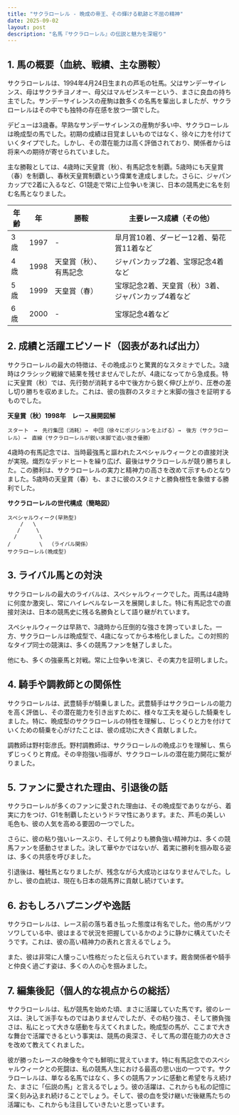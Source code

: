 ```yaml
---
title: "サクラローレル - 晩成の帝王、その輝ける軌跡と不屈の精神"
date: 2025-09-02
layout: post
description: "名馬『サクラローレル』の伝説と魅力を深堀り"
---
```


## 1. 馬の概要（血統、戦績、主な勝鞍）

サクラローレルは、1994年4月24日生まれの芦毛の牡馬。父はサンデーサイレンス、母はサクラチヨノオー、母父はマルゼンスキーという、まさに良血の持ち主でした。サンデーサイレンスの産駒は数多くの名馬を輩出しましたが、サクラローレルはその中でも独特の存在感を放つ一頭でした。

デビューは3歳春。早熟なサンデーサイレンスの産駒が多い中、サクラローレルは晩成型の馬でした。初期の成績は目覚ましいものではなく、徐々に力を付けていくタイプでした。しかし、その潜在能力は高く評価されており、関係者からは将来への期待が寄せられていました。

主な勝鞍としては、4歳時に天皇賞（秋）、有馬記念を制覇。5歳時にも天皇賞（春）を制覇し、春秋天皇賞制覇という偉業を達成しました。さらに、ジャパンカップで2着に入るなど、G1競走で常に上位争いを演じ、日本の競馬史に名を刻む名馬となりました。


| 年齢 | 年 | 勝鞍                                         | 主要レース成績（その他）                                  |
|------|---|----------------------------------------------|-------------------------------------------------------|
| 3歳   | 1997 |  -                                            | 皐月賞10着、ダービー12着、菊花賞11着など                  |
| 4歳   | 1998 | 天皇賞（秋）、有馬記念                         | ジャパンカップ2着、宝塚記念4着など                         |
| 5歳   | 1999 | 天皇賞（春）                                   | 宝塚記念2着、天皇賞（秋）3着、ジャパンカップ4着など          |
| 6歳   | 2000 | -                                            | 宝塚記念4着など                                         |


## 2. 成績と活躍エピソード（図表があれば出力）

サクラローレルの最大の特徴は、その晩成ぶりと驚異的なスタミナでした。3歳時はクラシック戦線で結果を残せませんでしたが、4歳になってから急成長。特に天皇賞（秋）では、先行勢が消耗する中で後方から鋭く伸び上がり、圧巻の差し切り勝ちを収めました。これは、彼の抜群のスタミナと末脚の強さを証明するものでした。


**天皇賞（秋）1998年　レース展開図解**

```
スタート　→　先行集団（消耗）→　中団（徐々にポジションを上げる）→　後方（サクラローレル）→　直線（サクラローレルが鋭い末脚で追い抜き優勝）
```

4歳時の有馬記念では、当時最強馬と謳われたスペシャルウィークとの直接対決が実現。熾烈なデッドヒートを繰り広げ、最後はサクラローレルが競り勝ちました。この勝利は、サクラローレルの実力と精神力の高さを改めて示すものとなりました。5歳時の天皇賞（春）も、まさに彼のスタミナと勝負根性を象徴する勝利でした。


**サクラローレルの世代構成（簡略図）**

```
スペシャルウィーク(早熟型) 
    /   \
   /     \
  /       \
/         \  （ライバル関係）
サクラローレル(晩成型)
```


## 3. ライバル馬との対決

サクラローレルの最大のライバルは、スペシャルウィークでした。両馬は4歳時に何度か激突し、常にハイレベルなレースを展開しました。特に有馬記念での直接対決は、日本の競馬史に残る名勝負として語り継がれています。

スペシャルウィークは早熟で、3歳時から圧倒的な強さを誇っていました。一方、サクラローレルは晩成型で、4歳になってから本格化しました。この対照的なタイプ同士の競演は、多くの競馬ファンを魅了しました。

他にも、多くの強豪馬と対戦。常に上位争いを演じ、その実力を証明しました。


## 4. 騎手や調教師との関係性

サクラローレルは、武豊騎手が騎乗しました。武豊騎手はサクラローレルの能力を高く評価し、その潜在能力を引き出すために、様々な工夫を凝らした騎乗をしました。特に、晩成型のサクラローレルの特性を理解し、じっくりと力を付けていくための騎乗を心がけたことは、彼の成功に大きく貢献しました。

調教師は野村彰彦氏。野村調教師は、サクラローレルの晩成ぶりを理解し、焦らずじっくりと育成。その辛抱強い指導が、サクラローレルの潜在能力開花に繋がりました。


## 5. ファンに愛された理由、引退後の話

サクラローレルが多くのファンに愛された理由は、その晩成型でありながら、着実に力をつけ、G1を制覇したというドラマ性にあります。また、芦毛の美しい毛色も、彼の人気を高める要因の一つでした。

さらに、彼の粘り強いレースぶり、そして何よりも勝負強い精神力は、多くの競馬ファンを感動させました。決して華やかではないが、着実に勝利を掴み取る姿は、多くの共感を呼びました。

引退後は、種牡馬となりましたが、残念ながら大成功とはなりませんでした。しかし、彼の血統は、現在も日本の競馬界に貢献し続けています。


## 6. おもしろハプニングや逸話

サクラローレルは、レース前の落ち着き払った態度は有名でした。他の馬がソワソワしている中、彼はまるで状況を把握しているかのように静かに構えていたそうです。これは、彼の高い精神力の表れと言えるでしょう。

また、彼は非常に人懐っこい性格だったと伝えられています。厩舎関係者や騎手と仲良く過ごす姿は、多くの人の心を掴みました。


## 7. 編集後記（個人的な視点からの総括）

サクラローレルは、私が競馬を始めた頃、まさに活躍していた馬です。彼のレースは、決して派手なものではありませんでしたが、その粘り強さ、そして勝負強さは、私にとって大きな感動を与えてくれました。晩成型の馬が、ここまで大きな舞台で活躍できるという事実は、競馬の奥深さ、そして馬の潜在能力の大きさを改めて教えてくれました。

彼が勝ったレースの映像を今でも鮮明に覚えています。特に有馬記念でのスペシャルウィークとの死闘は、私の競馬人生における最高の思い出の一つです。サクラローレルは、単なる名馬ではなく、多くの競馬ファンに感動と希望を与え続けた、まさに「伝説の馬」と言えるでしょう。彼の活躍は、これからも私の記憶に深く刻み込まれ続けることでしょう。そして、彼の血を受け継いだ後継馬たちの活躍にも、これからも注目していきたいと思っています。
